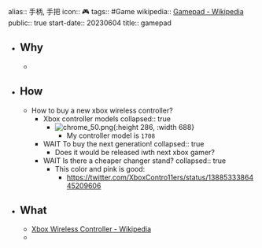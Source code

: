 alias:: 手柄, 手把
icon:: 🎮
tags:: #Game 
wikipedia:: [Gamepad - Wikipedia](https://en.wikipedia.org/wiki/Gamepad)
public:: true
start-date:: 20230604
title:: gamepad

- ## Why
  -
- ## How
  - How to buy a new xbox wireless controller?
    - Xbox controller models
      collapsed:: true
      - ![chrome_50.png](../assets/2023/chrome_50_1673504605513_0.png){:height 286, :width 688}
        - My controller model is `1708`
    - WAIT To buy the next generation!
      collapsed:: true
      - Does it would be released iwth next xbox gamer?
    - WAIT Is there a cheaper changer stand?
      collapsed:: true
      - This color and pink is good:
        - https://twitter.com/XboxContro11ers/status/1388533386445209606
- ## What
  - [Xbox Wireless Controller - Wikipedia](https://en.wikipedia.org/wiki/Xbox_Wireless_Controller)
  -